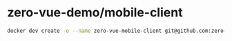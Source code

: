# zero-vue-demo/mobile-client

```sh
docker dev create -o --name zero-vue-mobile-client git@github.com:zero-vue-demo/client-mobile.git
```
